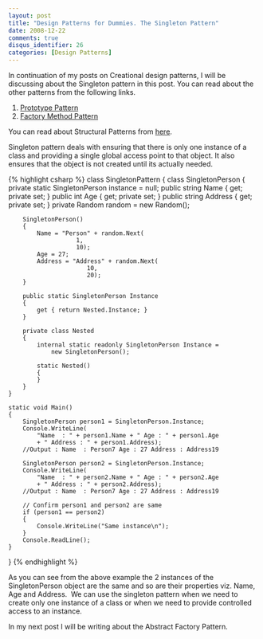 ```yaml
---
layout: post
title: "Design Patterns for Dummies. The Singleton Pattern"
date: 2008-12-22
comments: true
disqus_identifier: 26
categories: [Design Patterns]
---
```

In continuation of my posts on Creational design patterns, I will be
discussing about the Singleton pattern in this post. You can read about
the other patterns from the following links.

1.  [Prototype
    Pattern](/2008/12/15/Design-Patterns-For-Dummies.-The-Prototype-Pattern/)
2.  [Factory Method
    Pattern](/2008/12/18/Design-Patterns-For-Dummies.-The-Factory-Method-Pattern/)

You can read about Structural Patterns from
[here](/2008/12/15/Structural-Design-Patterns/).

Singleton pattern deals with ensuring that there is only one instance of
a class and providing a single global access point to that object. It
also ensures that the object is not created until its actually needed.

{% highlight csharp %}
class SingletonPattern
{
    class SingletonPerson
    {
        private static SingletonPerson instance = null;
        public string Name { get; private set; }
        public int Age { get; private set; }
        public string Address { get; private set; }
        private Random random = new Random();

        SingletonPerson()
        {
            Name = "Person" + random.Next(
                       1,
                       10);
            Age = 27;
            Address = "Address" + random.Next(
                          10,
                          20);
        }

        public static SingletonPerson Instance
        {
            get { return Nested.Instance; }
        }

        private class Nested
        {
            internal static readonly SingletonPerson Instance =
                new SingletonPerson();

            static Nested()
            {
            }
        }
    }

    static void Main()
    {
        SingletonPerson person1 = SingletonPerson.Instance;
        Console.WriteLine(
            "Name  : " + person1.Name + " Age : " + person1.Age
            + " Address : " + person1.Address);
        //Output : Name  : Person7 Age : 27 Address : Address19
        
        SingletonPerson person2 = SingletonPerson.Instance;
        Console.WriteLine(
            "Name  : " + person2.Name + " Age : " + person2.Age
            + " Address : " + person2.Address);
        //Output : Name  : Person7 Age : 27 Address : Address19
        
        // Confirm person1 and person2 are same
        if (person1 == person2)
        {
            Console.WriteLine("Same instance\n");
        }
        Console.ReadLine();
    }
}
{% endhighlight %}

As you can see from the above example the 2 instances of the
SingletonPerson object are the same and so are their properties viz.
Name, Age and Address.  We can use the singleton pattern when we need to
create only one instance of a class or when we need to provide
controlled access to an instance.

In my next post I will be writing about the Abstract Factory Pattern.

